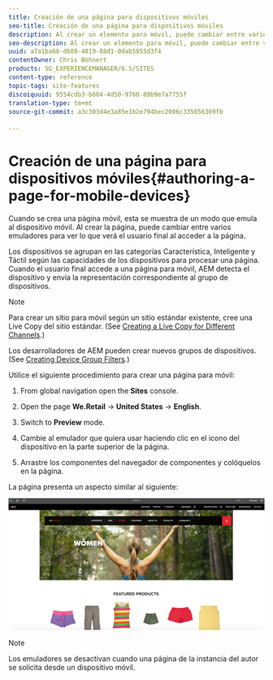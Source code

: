 ```yaml
---
title: Creación de una página para dispositivos móviles
seo-title: Creación de una página para dispositivos móviles
description: Al crear un elemento para móvil, puede cambiar entre varios emuladores para ver qué es lo que verá el usuario final
seo-description: Al crear un elemento para móvil, puede cambiar entre varios emuladores para ver qué es lo que verá el usuario final
uuid: a7a1ba68-d608-4819-88d1-0dab5955d3f4
contentOwner: Chris Bohnert
products: SG_EXPERIENCEMANAGER/6.5/SITES
content-type: reference
topic-tags: site-features
discoiquuid: 9554cdb3-b604-4d50-9760-89b9e7a7755f
translation-type: tm+mt
source-git-commit: a3c303d4e3a85e1b2e794bec2006c335056309fb

---
```



# Creación de una página para dispositivos móviles{#authoring-a-page-for-mobile-devices}

Cuando se crea una página móvil, esta se muestra de un modo que emula al dispositivo móvil. Al crear la página, puede cambiar entre varios emuladores para ver lo que verá el usuario final al acceder a la página.

Los dispositivos se agrupan en las categorías Característica, Inteligente y Táctil según las capacidades de los dispositivos para procesar una página. Cuando el usuario final accede a una página para móvil, AEM detecta el dispositivo y envía la representación correspondiente al grupo de dispositivos.

>[!NOTE]
>
>Para crear un sitio para móvil según un sitio estándar existente, cree una Live Copy del sitio estándar. (See [Creating a Live Copy for Different Channels](/help/sites-administering/msm-livecopy.md).)
>
>Los desarrolladores de AEM pueden crear nuevos grupos de dispositivos. (See [Creating Device Group Filters](/help/sites-developing/groupfilters.md).)

Utilice el siguiente procedimiento para crear una página para móvil:

1. From global navigation open the **Sites** console.
1. Open the page **We.Retail** -> **United States** -> **English**.

1. Switch to **Preview** mode.
1. Cambie al emulador que quiera usar haciendo clic en el icono del dispositivo en la parte superior de la página.
1. Arrastre los componentes del navegador de componentes y colóquelos en la página.

La página presenta un aspecto similar al siguiente:

![mobileipademu](assets/mobileipademu.png)

>[!NOTE]
>
>Los emuladores se desactivan cuando una página de la instancia del autor se solicita desde un dispositivo móvil.

